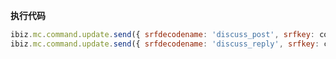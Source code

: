 <p class="panel-title"><b>执行代码</b></p>

```javascript
ibiz.mc.command.update.send({ srfdecodename: 'discuss_post', srfkey: context.principal_id});
ibiz.mc.command.update.send({ srfdecodename: 'discuss_reply', srfkey: context.principal_id})
```
